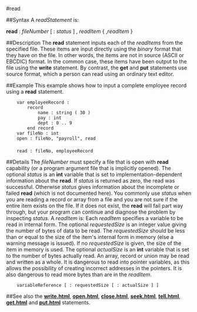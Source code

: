 
#read

##Syntax
A _readStatement_ is:

**read** : _fileNumber_ [ : _status_ ] , _readItem_ { ,_readItem_ }




##Description
The **read** statement inputs each of the _readItems_ from the specified file. These items are input directly using the _binary_ format that they have on the file. In other words, the items are not in source (ASCII or EBCDIC) format. In the common case, these items have been output to the file using the **write** statement.
By contrast, the **get** and **put** statements use source format, which a person can read using an ordinary text editor.



##Example
This example shows how to input a complete employee record using a **read** statement.


        var employeeRecord :
            record
                name : string ( 30 )
                pay : int
                dept : 0 .. 9
            end record
        var fileNo : int
        open : fileNo, "payroll", read
        
        read : fileNo, employeeRecord
##Details
The _fileNumber_ must specify a file that is open with **read** capability (or a program argument file that is implicitly opened).
The optional _status_ is an **int** variable that is set to implementation-dependent information about the **read**. If _status_ is returned as zero, the read was successful. Otherwise _status_ gives information about the incomplete or failed **read** (which is not documented here). You commonly use _status_ when you are reading a record or array from a file and you are not sure if the entire item exists on the file. If it does not exist, the **read** will fail part way through, but your program can continue and diagnose the problem by inspecting _status_.
A _readItem_ is:
Each _readItem_ specifies a variable to be read in internal form. The optional _requestedSize_ is an integer value giving the number of bytes of data to be read. The _requestedSize_ should be less than or equal to the size of the item's internal form in memory (else a warning message is issued). If no _requestedSize_ is given, the size of the item in memory is used. The optional _actualSize_ is an **int** variable that is set to the number of bytes actually read.
An array, record or union may be read and written as a whole.
It is dangerous to read into pointer variables, as this allows the possibility of creating incorrect addresses in the pointers. It is also dangerous to read more bytes than are in the _readItem_.


        variableReference [ : requestedSize [ : actualSize ] ]
##See also
the **[write.html](write)**, **[open.html](open)**, **[close.html](close)**, **[seek.html](seek)**, **[tell.html](tell)**, **[get.html](get)** and **[put.html](put)** statements.


